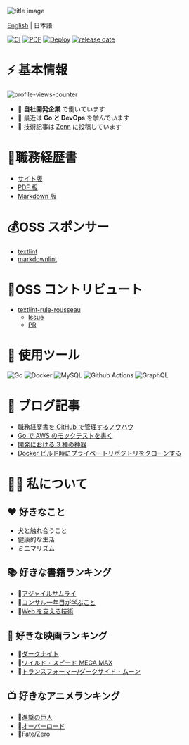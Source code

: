 ![title image](image/title_img.gif)

[English](README.en.md) | 日本語

[![CI](https://github.com/ryo-funaba/ryo-funaba/actions/workflows/ci.yml/badge.svg)](https://github.com/ryo-funaba/ryo-funaba/actions/workflows/ci.yml)
[![PDF](https://github.com/ryo-funaba/ryo-funaba/actions/workflows/release-pdf.yml/badge.svg)](https://github.com/ryo-funaba/ryo-funaba/actions/workflows/release-pdf.yml)
[![Deploy](https://github.com/ryo-funaba/ryo-funaba/actions/workflows/pages/pages-build-deployment/badge.svg)](https://github.com/ryo-funaba/ryo-funaba/actions/workflows/pages/pages-build-deployment)
[![release date](https://img.shields.io/github/release-date/ryo-funaba/ryo-funaba?color=blue&logo=github)](https://github.com/ryo-funaba/ryo-funaba/releases)

# ⚡️ 基本情報

![profile-views-counter](https://komarev.com/ghpvc/?username=ryo-funaba&label=閲覧数&color=0e75b6&style=flat)

- 💼 **自社開発企業** で働いています
- 🌱 最近は **Go と DevOps** を学んでいます
- 📘 技術記事は [Zenn](https://zenn.dev/ryo_f) に投稿しています

# 📝職務経歴書

- [サイト版](https://ryo-funaba.github.io/ryo-funaba/)
- [PDF 版](https://github.com/ryo-funaba/ryo-funaba/releases)
- [Markdown 版](https://github.com/ryo-funaba/ryo-funaba/blob/main/docs/README.md?plain=1)

# 💰OSS スポンサー

- [textlint](https://github.com/textlint/textlint)
- [markdownlint](https://github.com/DavidAnson/markdownlint)

# 🌟OSS コントリビュート

- [textlint-rule-rousseau](https://github.com/textlint-rule/textlint-rule-rousseau)
  - [Issue](https://github.com/textlint-rule/textlint-rule-rousseau/issues/8)
  - [PR](https://github.com/textlint-rule/textlint-rule-rousseau/pull/10)

# 🚀 使用ツール

![Go](https://img.shields.io/badge/-Go-42b0a5?style=flat-square&logo=go&logoColor=white)
![Docker](https://img.shields.io/badge/-Docker-46a2f1?style=flat-square&logo=docker&logoColor=white)
![MySQL](https://img.shields.io/badge/-MySQL-ca7d28?style=flat-square&logo=mysql&logoColor=white)
![Github Actions](https://img.shields.io/badge/-Github_Actions-2088FF?style=flat-square&logo=github-actions&logoColor=white)
![GraphQL](https://img.shields.io/badge/-GraphQL-E10098?style=flat-square&logo=graphql&logoColor=white)

# 📘 ブログ記事

- [職務経歴書を GitHub で管理するノウハウ](https://zenn.dev/ryo_f/articles/2f925f621e6d99)
- [Go で AWS のモックテストを書く](https://zenn.dev/ryo_f/articles/9714348cc2483b)
- [開発における 3 種の神器](https://zenn.dev/ryo_f/articles/f63b0bffe2eb77)
- [Docker ビルド時にプライベートリポジトリをクローンする](https://zenn.dev/ryo_f/articles/27f223203481ef)

# 💁‍♂️ 私について

## ❤️ 好きなこと

- 犬と触れ合うこと
- 健康的な生活
- ミニマリズム

## 📚 好きな書籍ランキング

- 🥇[アジャイルサムライ](https://www.amazon.co.jp/dp/4274068560)
- 🥈[コンサル一年目が学ぶこと](https://www.amazon.co.jp/dp/B00MA671WW)
- 🥉[Web を支える技術](https://www.amazon.co.jp/dp/B07JK7FZH2)

## 🎥 好きな映画ランキング

- 🥇[ダークナイト](https://www.netflix.com/title/70079583)
- 🥈[ワイルド・スピード MEGA MAX](https://www.netflix.com/title/70157102)
- 🥉[トランスフォーマー/ダークサイド・ムーン](https://www.netflix.com/title/70153859)

## 📺 好きなアニメランキング

- 🥇[進撃の巨人](https://www.netflix.com/title/70299043)
- 🥈[オーバーロード](https://www.netflix.com/title/80132110)
- 🥉[Fate/Zero](https://www.netflix.com/title/70304256)
